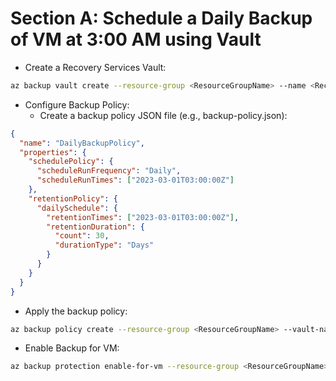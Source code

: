 # Section A: Schedule a Daily Backup of VM at 3:00 AM using Vault

- Create a Recovery Services Vault:
```sh
az backup vault create --resource-group <ResourceGroupName> --name <RecoveryServicesVaultName> --location <Location>
```
- Configure Backup Policy:
  - Create a backup policy JSON file (e.g., backup-policy.json):
```json
{
  "name": "DailyBackupPolicy",
  "properties": {
    "schedulePolicy": {
      "scheduleRunFrequency": "Daily",
      "scheduleRunTimes": ["2023-03-01T03:00:00Z"]
    },
    "retentionPolicy": {
      "dailySchedule": {
        "retentionTimes": ["2023-03-01T03:00:00Z"],
        "retentionDuration": {
          "count": 30,
          "durationType": "Days"
        }
      }
    }
  }
}
```
- Apply the backup policy:
```sh
az backup policy create --resource-group <ResourceGroupName> --vault-name <RecoveryServicesVaultName> --policy '<backup-policy.json>'
```
- Enable Backup for VM:
```sh
az backup protection enable-for-vm --resource-group <ResourceGroupName> --vault-name <RecoveryServicesVaultName> --vm <VMName> --policy-name DailyBackupPolicy
```
